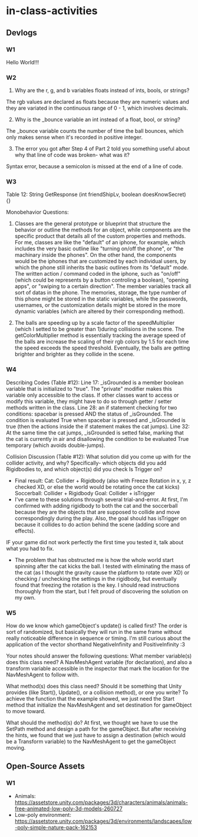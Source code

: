 # in-class-activities
## Devlogs
### W1
Hello World!!!

### W2
1. Why are the r, g, and b variables floats instead of ints, bools, or strings?

The rgb values are declared as floats because they are numeric values and they are variated in the continuous range of 0 - 1, which involves decimals. 

2. Why is the _bounce variable an int instead of a float, bool, or string?

The _bounce variable counts the number of time the ball bounces, which only makes sense when it's recorded in positive integer. 

3. The error you got after Step 4 of Part 2 told you something useful about why that line of code was broken- what was it?

Syntax error, because a semicolon is missed at the end of a line of code. 

### W3
Table 12:
String GetResponse (int friendShipLv, boolean doesKnowSecret) {}

Monobehavior Questions:
1. Classes are the general prototype or blueprint that structure the behavior or outline the methods for an object, while components are the specific product that details all of the custom properties and methods. For me, classes are like the "default" of an iphone, for example, which includes the very basic outline like "turning on/off the phone", or "the machinary inside the phones". On the other hand, the components would be the iphones that are customized by each individual users, by which the phone still inherits the basic outlines from its "default" mode. The written action / command coded in the iphone, such as "on/off" (which could be represents by a button controling a boolean), "opening apps", or "swiping to a certain direction". The member variables track all sort of datas in the phone. The memories, storage, the type number of this phone might be stored in the static variables, while the passwords, usernames, or the customization details might be stored in the more dynamic variables (which are altered by their corresponding method). 

2. The balls are speeding up by a scale factor of the speedMultiplier (which I setted to be greater than 1)during collisions in the scene. The getColorMultiplier method is essentially tracking the average speed of the balls are increase the scaling of their rgb colors by 1.5 for each time the speed exceeds the speed threshold. Eventually, the balls are getting brighter and brighter as they collide in the scene. 

### W4
Describing Codes (Table #12):
Line 17: _isGrounded is a member boolean variable that is initialized to "true". The "private" modifier makes this variable only accessible to the class. If other classes want to access or modify this variable, they might have to do so through getter / setter methods written in the class. 
Line 28: an if statement checking for two conditions: spacebar is pressed AND the status of _isGrounded. The condition is evaluated True when spacebar is pressed and _isGrounded is true (then the actions inside the if statement makes the cat jumps). 
Line 32: At the same time the cat jumps, _isGrounded is setted false, marking that the cat is currently in air and disallowing the condition to be evaluated True temporary (which avoids double-jumps). 

Collision Discussion (Table #12):
What solution did you come up with for the collider activity, and why? 
Specifically- which objects did you add Rigidbodies to, and which object(s) did you check Is Trigger on?
- Final result:
Cat: Collider + Rigidbody (also with Freeze Rotation in x, y, z checked XD, or else the world would be rotating once the cat kicks)
Soccerball: Collider + Rigidbody
Goal: Collider + isTrigger
- I've came to these solutions through several trial-and-error. At first, I'm confirmed with adding rigidbody to both the cat and the soccerball because they are the objects that are supposed to collide and move correspondingly during the play. Also, the goal should has isTrigger on because it collides to do action behind the scene (adding score and effects). 

IF your game did not work perfectly the first time you tested it, talk about what you had to fix.
- The problem that has obstructed me is how the whole world start spinning after the cat kicks the ball. I tested with eliminating the mass of the cat (as I thought the gravity cause the platform to rotate over XD) or checking / unchecking the settings in the rigidbody, but eventually found that freezing the rotation is the key. I should read instructions thoroughly from the start, but I felt proud of discovering the solution on my own. 
### W5
How do we know which gameObject's update() is called first?
The order is sort of randomized, but basically they will run in the same frame without really noticeable difference in sequence or timing. 
I'm still curious about the application of the vector shorthand NegativeInfinity and PositiveInfinity :3

Your notes should answer the following questions:
What member variable(s) does this class need?
A NavMeshAgent variable (for declaration), and also a transform variable accessible in the inspector that mark the location for the NavMeshAgent to follow with. 

What method(s) does this class need? Should it be something that Unity provides (like Start(), Update(), or a collision method), or one you write?
To achieve the function that the example showed, we just need the Start method that initialize the NavMeshAgent and set destination for gameObject to move toward.

What should the method(s) do?
At first, we thought we have to use the SetPath method and design a path for the gameObject. But after receiving the hints, we found that we just have to assign a destination (which would be a Transform variable) to the NavMeshAgent to get the gameObject moving. 

## Open-Source Assets
### W1
- Animals: https://assetstore.unity.com/packages/3d/characters/animals/animals-free-animated-low-poly-3d-models-260727 
- Low-poly environment: https://assetstore.unity.com/packages/3d/environments/landscapes/low-poly-simple-nature-pack-162153 